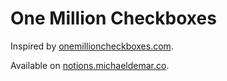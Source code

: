 # One Million Checkboxes

Inspired by [onemillioncheckboxes.com](https://onemillioncheckboxes.com).

Available on [notions.michaeldemar.co](https://notions.michaeldemar.co/One-Million-Checkboxes-6db3cfccfc384e488e3429c33dcf0f9b).
